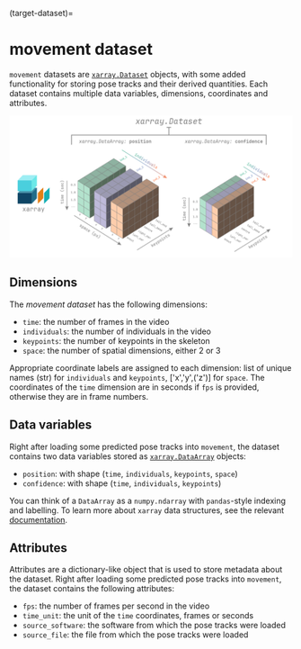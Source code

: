 (target-dataset)=
# movement dataset

`movement` datasets are
[`xarray.Dataset`](xarray:generated/xarray.Dataset.html) objects, with some
added functionality for storing pose tracks and their derived quantities.
Each dataset contains multiple data variables, dimensions, coordinates and
attributes.

![](../_static/dataset_structure.png)

## Dimensions
The *movement dataset* has the following dimensions:
- `time`: the number of frames in the video
- `individuals`: the number of individuals in the video
- `keypoints`: the number of keypoints in the skeleton
- `space`: the number of spatial dimensions, either 2 or 3

Appropriate coordinate labels are assigned to each dimension:
list of unique names (str) for `individuals` and `keypoints`,
['x','y',('z')] for `space`. The coordinates of the `time` dimension are
in seconds if `fps` is provided, otherwise they are in frame numbers.

## Data variables

Right after loading some predicted pose tracks into `movement`, the dataset
contains two data variables stored as
[`xarray.DataArray`](xarray:generated/xarray.DataArray.html#xarray.DataArray)
objects:
- `position`: with shape (`time`, `individuals`, `keypoints`, `space`)
- `confidence`: with shape (`time`, `individuals`, `keypoints`)

You can think of a `DataArray` as a `numpy.ndarray` with `pandas`-style
indexing and labelling. To learn more about `xarray` data structures, see the
relevant [documentation](xarray:user-guide/data-structures.html).

## Attributes

Attributes are a dictionary-like object that is used to store metadata
about the dataset. Right after loading some predicted pose tracks into
`movement`, the dataset contains the following attributes:
- `fps`: the number of frames per second in the video
- `time_unit`: the unit of the `time` coordinates, frames or seconds
- `source_software`: the software from which the pose tracks were loaded
- `source_file`: the file from which the pose tracks were loaded
